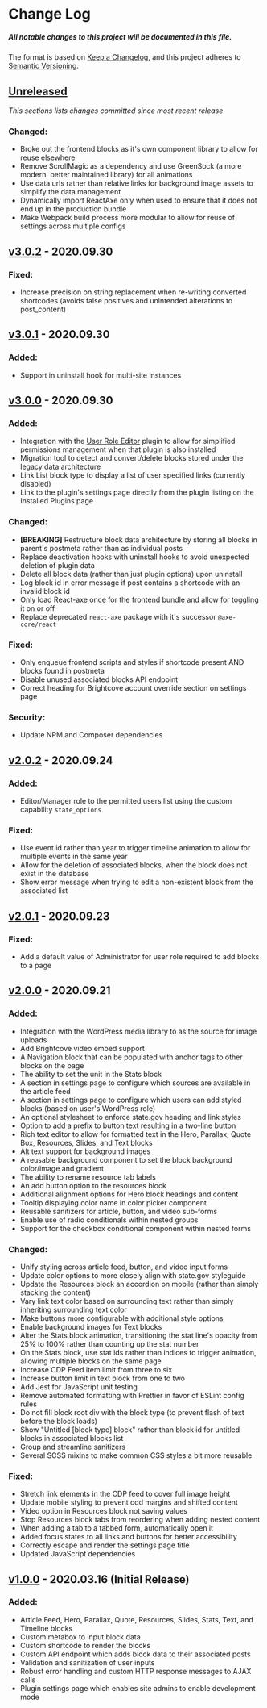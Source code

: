 # Change Log

##### All notable changes to this project will be documented in this file.

The format is based on [Keep a Changelog](https://keepachangelog.com/en/1.0.0/),
and this project adheres to [Semantic Versioning](https://semver.org/spec/v2.0.0.html).

## [Unreleased](https://github.com/IIP-Design/styled-block-builder/compare/v3.0.2...HEAD)

_This sections lists changes committed since most recent release_

### Changed:

- Broke out the frontend blocks as it's own component library to allow for reuse elsewhere
- Remove ScrollMagic as a dependency and use GreenSock (a more modern, better maintained library) for all animations
- Use data urls rather than relative links for background image assets to simplify the data management
- Dynamically import ReactAxe only when used to ensure that it does not end up in the production bundle
- Make Webpack build process more modular to allow for reuse of settings across multiple configs

## [v3.0.2](https://github.com/IIP-Design/styled-block-builder/compare/v3.0.1...v3.0.2) - 2020.09.30

### Fixed:

- Increase precision on string replacement when re-writing converted shortcodes (avoids false positives and unintended alterations to post_content)

## [v3.0.1](https://github.com/IIP-Design/styled-block-builder/compare/v3.0.0...v3.0.1) - 2020.09.30

### Added:

- Support in uninstall hook for multi-site instances

## [v3.0.0](https://github.com/IIP-Design/styled-block-builder/compare/v2.0.2...v3.0.0) - 2020.09.30

### Added:

- Integration with the [User Role Editor](https://www.role-editor.com/) plugin to allow for simplified permissions management when that plugin is also installed
- Migration tool to detect and convert/delete blocks stored under the legacy data architecture
- Link List block type to display a list of user specified links (currently disabled)
- Link to the plugin's settings page directly from the plugin listing on the Installed Plugins page

### Changed:

- **[BREAKING]** Restructure block data architecture by storing all blocks in parent's postmeta rather than as individual posts
- Replace deactivation hooks with uninstall hooks to avoid unexpected deletion of plugin data
- Delete all block data (rather than just plugin options) upon uninstall
- Log block id in error message if post contains a shortcode with an invalid block id
- Only load React-axe once for the frontend bundle and allow for toggling it on or off
- Replace deprecated `react-axe` package with it's successor `@axe-core/react`

### Fixed:

- Only enqueue frontend scripts and styles if shortcode present AND blocks found in postmeta
- Disable unused associated blocks API endpoint
- Correct heading for Brightcove account override section on settings page

### Security:

- Update NPM and Composer dependencies

## [v2.0.2](https://github.com/IIP-Design/styled-block-builder/compare/v2.0.1...v2.0.2) - 2020.09.24

### Added:

- Editor/Manager role to the permitted users list using the custom capability `state_options`

### Fixed:

- Use event id rather than year to trigger timeline animation to allow for multiple events in the same year
- Allow for the deletion of associated blocks, when the block does not exist in the database
- Show error message when trying to edit a non-existent block from the associated list

## [v2.0.1](https://github.com/IIP-Design/styled-block-builder/compare/v2.0.0...v2.0.1) - 2020.09.23

### Fixed:

- Add a default value of Administrator for user role required to add blocks to a page

## [v2.0.0](https://github.com/IIP-Design/styled-block-builder/compare/v1.0.0...v2.0.0) - 2020.09.21

### Added:

- Integration with the WordPress media library to as the source for image uploads
- Add Brightcove video embed support
- A Navigation block that can be populated with anchor tags to other blocks on the page
- The ability to set the unit in the Stats block
- A section in settings page to configure which sources are available in the article feed
- A section in settings page to configure which users can add styled blocks (based on user's WordPress role)
- An optional stylesheet to enforce state.gov heading and link styles
- Option to add a prefix to button text resulting in a two-line button
- Rich text editor to allow for formatted text in the Hero, Parallax, Quote Box, Resources, Slides, and Text blocks
- Alt text support for background images
- A reusable background component to set the block background color/image and gradient
- The ability to rename resource tab labels
- An add button option to the resources block
- Additional alignment options for Hero block headings and content
- Tooltip displaying color name in color picker component
- Reusable sanitizers for article, button, and video sub-forms
- Enable use of radio conditionals within nested groups
- Support for the checkbox conditional component within nested forms

### Changed:

- Unify styling across article feed, button, and video input forms
- Update color options to more closely align with state.gov styleguide
- Update the Resources block an accordion on mobile (rather than simply stacking the content)
- Vary link text color based on surrounding text rather than simply inheriting surrounding text color
- Make buttons more configurable with additional style options
- Enable background images for Text blocks
- Alter the Stats block animation, transitioning the stat line's opacity from 25% to 100% rather than counting up the stat number
- On the Stats block, use stat ids rather than indices to trigger animation, allowing multiple blocks on the same page
- Increase CDP Feed item limit from three to six
- Increase button limit in text block from one to two
- Add Jest for JavaScript unit testing
- Remove automated formatting with Prettier in favor of ESLint config rules
- Do not fill block root div with the block type (to prevent flash of text before the block loads)
- Show "Untitled [block type] block" rather than block id for untitled blocks in associated blocks list
- Group and streamline sanitizers
- Several SCSS mixins to make common CSS styles a bit more reusable

### Fixed:

- Stretch link elements in the CDP feed to cover full image height
- Update mobile styling to prevent odd margins and shifted content
- Video option in Resources block not saving values
- Stop Resources block tabs from reordering when adding nested content
- When adding a tab to a tabbed form, automatically open it
- Added focus states to all links and buttons for better accessibility
- Correctly escape and render the settings page title
- Updated JavaScript dependencies

## [v1.0.0](https://github.com/IIP-Design/styled-block-builder/releases/tag/v1.0.0) - 2020.03.16 (Initial Release)

### Added:

- Article Feed, Hero, Parallax, Quote, Resources, Slides, Stats, Text, and Timeline blocks
- Custom metabox to input block data
- Custom shortcode to render the blocks
- Custom API endpoint which adds block data to their associated posts
- Validation and sanitization of user inputs
- Robust error handling and custom HTTP response messages to AJAX calls
- Plugin settings page which enables site admins to enable development mode
